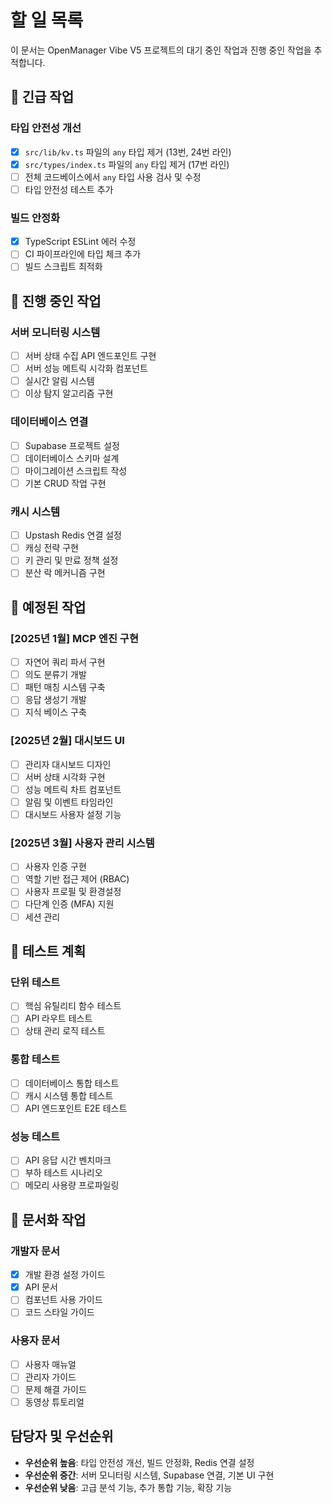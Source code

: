 # 할 일 목록

이 문서는 OpenManager Vibe V5 프로젝트의 대기 중인 작업과 진행 중인 작업을 추적합니다.

## 🚨 긴급 작업

### 타입 안전성 개선
- [x] `src/lib/kv.ts` 파일의 `any` 타입 제거 (13번, 24번 라인)
- [x] `src/types/index.ts` 파일의 `any` 타입 제거 (17번 라인)
- [ ] 전체 코드베이스에서 `any` 타입 사용 검사 및 수정
- [ ] 타입 안전성 테스트 추가

### 빌드 안정화
- [x] TypeScript ESLint 에러 수정
- [ ] CI 파이프라인에 타입 체크 추가
- [ ] 빌드 스크립트 최적화

## 🔄 진행 중인 작업

### 서버 모니터링 시스템
- [ ] 서버 상태 수집 API 엔드포인트 구현
- [ ] 서버 성능 메트릭 시각화 컴포넌트
- [ ] 실시간 알림 시스템
- [ ] 이상 탐지 알고리즘 구현

### 데이터베이스 연결
- [ ] Supabase 프로젝트 설정
- [ ] 데이터베이스 스키마 설계
- [ ] 마이그레이션 스크립트 작성
- [ ] 기본 CRUD 작업 구현

### 캐시 시스템
- [ ] Upstash Redis 연결 설정
- [ ] 캐싱 전략 구현
- [ ] 키 관리 및 만료 정책 설정
- [ ] 분산 락 메커니즘 구현

## 📅 예정된 작업

### [2025년 1월] MCP 엔진 구현
- [ ] 자연어 쿼리 파서 구현
- [ ] 의도 분류기 개발
- [ ] 패턴 매칭 시스템 구축
- [ ] 응답 생성기 개발
- [ ] 지식 베이스 구축

### [2025년 2월] 대시보드 UI
- [ ] 관리자 대시보드 디자인
- [ ] 서버 상태 시각화 구현
- [ ] 성능 메트릭 차트 컴포넌트
- [ ] 알림 및 이벤트 타임라인
- [ ] 대시보드 사용자 설정 기능

### [2025년 3월] 사용자 관리 시스템
- [ ] 사용자 인증 구현
- [ ] 역할 기반 접근 제어 (RBAC)
- [ ] 사용자 프로필 및 환경설정
- [ ] 다단계 인증 (MFA) 지원
- [ ] 세션 관리

## 🧪 테스트 계획

### 단위 테스트
- [ ] 핵심 유틸리티 함수 테스트
- [ ] API 라우트 테스트
- [ ] 상태 관리 로직 테스트

### 통합 테스트
- [ ] 데이터베이스 통합 테스트
- [ ] 캐시 시스템 통합 테스트
- [ ] API 엔드포인트 E2E 테스트

### 성능 테스트
- [ ] API 응답 시간 벤치마크
- [ ] 부하 테스트 시나리오
- [ ] 메모리 사용량 프로파일링

## 📝 문서화 작업

### 개발자 문서
- [x] 개발 환경 설정 가이드
- [x] API 문서
- [ ] 컴포넌트 사용 가이드
- [ ] 코드 스타일 가이드

### 사용자 문서
- [ ] 사용자 매뉴얼
- [ ] 관리자 가이드
- [ ] 문제 해결 가이드
- [ ] 동영상 튜토리얼

## 담당자 및 우선순위

- **우선순위 높음**: 타입 안전성 개선, 빌드 안정화, Redis 연결 설정
- **우선순위 중간**: 서버 모니터링 시스템, Supabase 연결, 기본 UI 구현
- **우선순위 낮음**: 고급 분석 기능, 추가 통합 기능, 확장 기능 